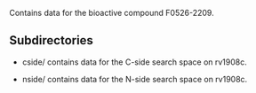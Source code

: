 Contains data for the bioactive compound F0526-2209.

## Subdirectories

- cside/ contains data for the C-side search space on rv1908c.

- nside/ contains data for the N-side search space on rv1908c.

